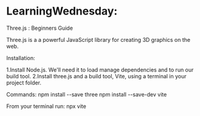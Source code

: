 # LearningWednesday:
Three.js : Beginners Guide

Three.js is a a powerful JavaScript library for creating 3D graphics on the web.

Installation:

1.Install Node.js. We'll need it to load manage dependencies and to run our build tool.
2.Install three.js and a build tool, Vite, using a terminal in your project folder.

Commands:
npm install --save three
npm install --save-dev vite

From your terminal run:
npx vite



